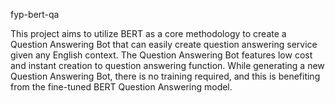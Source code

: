 fyp-bert-qa

This project aims to utilize BERT as a core methodology to create a Question Answering Bot that can easily create question answering service given any English context. The Question Answering Bot features low cost and instant creation to question answering function. While generating a new Question Answering Bot, there is no training required, and this is benefiting from the fine-tuned BERT Question Answering model.
